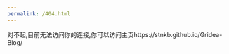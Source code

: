 ```yaml
---
permalink: /404.html
---
```

<html>
  <head></head>
  <body>
对不起,目前无法访问你的连接,你可以访问主页https://stnkb.github.io/Gridea-Blog/
    </body>
</html>
